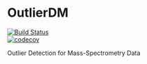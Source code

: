 # OutlierDM
[![Build Status](https://travis-ci.org/sooheang/OutlierDM.svg?branch=rosa_v1)](https://travis-ci.org/sooheang/OutlierDM)  
[![codecov](https://codecov.io/gh/sooheang/OutlierDM/branch/master/graph/badge.svg)](https://codecov.io/gh/sooheang/OutlierDM)


Outlier Detection for Mass-Spectrometry Data
